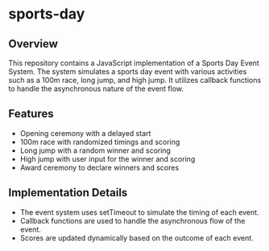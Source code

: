 # sports-day

## Overview
This repository contains a JavaScript implementation of a Sports Day Event System. The system simulates a sports day event with various activities such as a 100m race, long jump, and high jump. It utilizes callback functions to handle the asynchronous nature of the event flow.

## Features
- Opening ceremony with a delayed start
- 100m race with randomized timings and scoring
- Long jump with a random winner and scoring
- High jump with user input for the winner and scoring
- Award ceremony to declare winners and scores

## Implementation Details
- The event system uses setTimeout to simulate the timing of each event.
- Callback functions are used to handle the asynchronous flow of the event.
- Scores are updated dynamically based on the outcome of each event.